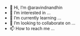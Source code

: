 - 👋 Hi, I’m @aravindnandhin
- 👀 I’m interested in ...
- 🌱 I’m currently learning ...
- 💞️ I’m looking to collaborate on ...
- 📫 How to reach me ...

<!---
aravindnandhin/aravindnandhin is a ✨ special ✨ repository because its `README.md` (this file) appears on your GitHub profile.
You can click the Preview link to take a look at your changes.
--->
